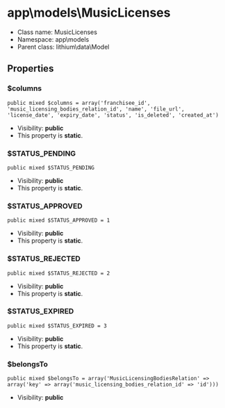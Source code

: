 app\models\MusicLicenses
===============






* Class name: MusicLicenses
* Namespace: app\models
* Parent class: lithium\data\Model





Properties
----------


### $columns

    public mixed $columns = array('franchisee_id', 'music_licensing_bodies_relation_id', 'name', 'file_url', 'license_date', 'expiry_date', 'status', 'is_deleted', 'created_at')





* Visibility: **public**
* This property is **static**.


### $STATUS_PENDING

    public mixed $STATUS_PENDING





* Visibility: **public**
* This property is **static**.


### $STATUS_APPROVED

    public mixed $STATUS_APPROVED = 1





* Visibility: **public**
* This property is **static**.


### $STATUS_REJECTED

    public mixed $STATUS_REJECTED = 2





* Visibility: **public**
* This property is **static**.


### $STATUS_EXPIRED

    public mixed $STATUS_EXPIRED = 3





* Visibility: **public**
* This property is **static**.


### $belongsTo

    public mixed $belongsTo = array('MusicLicensingBodiesRelation' => array('key' => array('music_licensing_bodies_relation_id' => 'id')))





* Visibility: **public**



